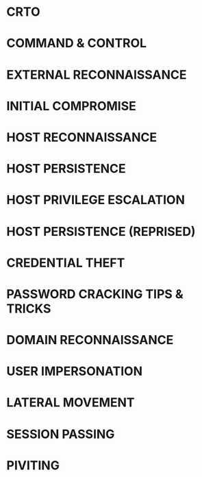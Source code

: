 # CRTO
# COMMAND & CONTROL
### 
### 
### 
### 
### 
### 
### 
### 
# EXTERNAL RECONNAISSANCE
### 
### 
### 
### 
###
# INITIAL COMPROMISE
### 
### 
### 
### 
### 
### 
### 
# HOST RECONNAISSANCE
### 
### 
### 
### 
### 
### 
# HOST PERSISTENCE
### 
### 
### 
### 
### 
# HOST PRIVILEGE ESCALATION
### 
### 
### 
### 
### 
### 
# HOST PERSISTENCE (REPRISED)
### 
### 
### 
# CREDENTIAL THEFT
### 
### 
### 
### 
### 
### 
### 
### 
# PASSWORD CRACKING TIPS & TRICKS
### 
### 
### 
### 
### 
### 
### 
### 
# DOMAIN RECONNAISSANCE
### 
### 
### 
### 
# USER IMPERSONATION
### 
### 
### 
### 
### 
###
# LATERAL MOVEMENT
### 
### 
### 
### 
### 
###
# SESSION PASSING
### 
### 
### 
###
# PIVITING
### 
### 
### 
### 
### 
###
